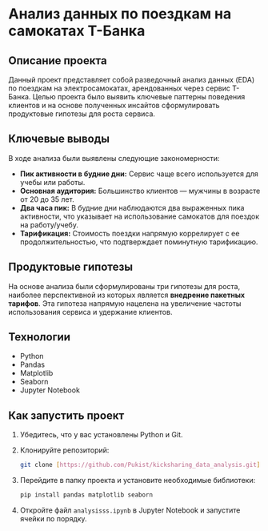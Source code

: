 # Анализ данных по поездкам на самокатах Т-Банка

## Описание проекта
Данный проект представляет собой разведочный анализ данных (EDA) по поездкам на электросамокатах, арендованных через сервис Т-Банка. Целью проекта было выявить ключевые паттерны поведения клиентов и на основе полученных инсайтов сформулировать продуктовые гипотезы для роста сервиса.

## Ключевые выводы
В ходе анализа были выявлены следующие закономерности:
* **Пик активности в будние дни:** Сервис чаще всего используется для учебы или работы.
* **Основная аудитория:** Большинство клиентов — мужчины в возрасте от 20 до 35 лет.
* **Два часа пик:** В будние дни наблюдаются два выраженных пика активности, что указывает на использование самокатов для поездок на работу/учебу.
* **Тарификация:** Стоимость поездки напрямую коррелирует с ее продолжительностью, что подтверждает поминутную тарификацию.

## Продуктовые гипотезы
На основе анализа были сформулированы три гипотезы для роста, наиболее перспективной из которых является **внедрение пакетных тарифов**. Эта гипотеза напрямую нацелена на увеличение частоты использования сервиса и удержание клиентов.

## Технологии
* Python
* Pandas
* Matplotlib
* Seaborn
* Jupyter Notebook

## Как запустить проект
1.  Убедитесь, что у вас установлены Python и Git.
2.  Клонируйте репозиторий:
    ```bash
    git clone [https://github.com/Pukist/kicksharing_data_analysis.git](https://github.com/Pukist/kicksharing_data_analysis.git)
    ```
3.  Перейдите в папку проекта и установите необходимые библиотеки:
    ```bash
    pip install pandas matplotlib seaborn
    ```

4.  Откройте файл `analysisss.ipynb` в Jupyter Notebook и запустите ячейки по порядку.

